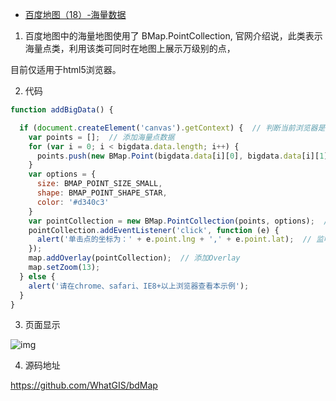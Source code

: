 - [百度地图（18）-海量数据](https://www.cnblogs.com/googlegis/p/14690053.html)

1. 百度地图中的海量地图使用了 BMap.PointCollection, 官网介绍说，此类表示海量点类，利用该类可同时在地图上展示万级别的点，

目前仅适用于html5浏览器。

2. 代码

```js
function addBigData() {

  if (document.createElement('canvas').getContext) {  // 判断当前浏览器是否支持绘制海量点
    var points = [];  // 添加海量点数据
    for (var i = 0; i < bigdata.data.length; i++) {
      points.push(new BMap.Point(bigdata.data[i][0], bigdata.data[i][1]));
    }
    var options = {
      size: BMAP_POINT_SIZE_SMALL,
      shape: BMAP_POINT_SHAPE_STAR,
      color: '#d340c3'
    }
    var pointCollection = new BMap.PointCollection(points, options);  // 初始化PointCollection
    pointCollection.addEventListener('click', function (e) {
      alert('单击点的坐标为：' + e.point.lng + ',' + e.point.lat);  // 监听点击事件
    });
    map.addOverlay(pointCollection);  // 添加Overlay
    map.setZoom(13);
  } else {
    alert('请在chrome、safari、IE8+以上浏览器查看本示例');
  }
}
```

3. 页面显示

![img](https://img2020.cnblogs.com/blog/59231/202104/59231-20210422155532469-1690876930.png)

4. 源码地址

https://github.com/WhatGIS/bdMap 


